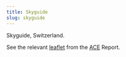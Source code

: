 ```yaml
---
title: Skyguide
slug: skyguide
---
```


Skyguide, Switzerland.

See the relevant [leaflet][leaf] from the [ACE] Report.

[leaf]: /library/ace/ansp-factsheets/Skyguide.pdf "ACE Benchmarking Report Factsheet: Skyguide"

[ACE]: https://www.eurocontrol.int/sites/default/files/2022-06/eurocontrol-ace-2020-benchmarking-report.pdf "ACE 2020 Benchmarking Report"
